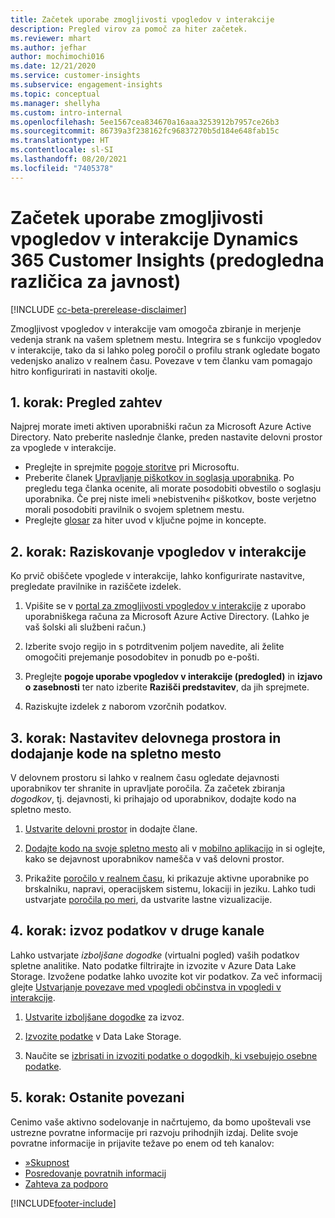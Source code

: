 ```yaml
---
title: Začetek uporabe zmogljivosti vpogledov v interakcije
description: Pregled virov za pomoč za hiter začetek.
ms.reviewer: mhart
ms.author: jefhar
author: mochimochi016
ms.date: 12/21/2020
ms.service: customer-insights
ms.subservice: engagement-insights
ms.topic: conceptual
ms.manager: shellyha
ms.custom: intro-internal
ms.openlocfilehash: 5ee1567cea834670a16aaa3253912b7957ce26b3
ms.sourcegitcommit: 86739a3f238162fc96837270b5d184e648fab15c
ms.translationtype: HT
ms.contentlocale: sl-SI
ms.lasthandoff: 08/20/2021
ms.locfileid: "7405378"
---
```

# <a name="get-started-with-dynamics-365-customer-insights-engagement-insights-capability-public-preview"></a>Začetek uporabe zmogljivosti vpogledov v interakcije Dynamics 365 Customer Insights (predogledna različica za javnost)

[!INCLUDE [cc-beta-prerelease-disclaimer](includes/cc-beta-prerelease-disclaimer.md)]

Zmogljivost vpogledov v interakcije vam omogoča zbiranje in merjenje vedenja strank na vašem spletnem mestu. Integrira se s funkcijo vpogledov v interakcije, tako da si lahko poleg poročil o profilu strank ogledate bogato vedenjsko analizo v realnem času. Povezave v tem članku vam pomagajo hitro konfigurirati in nastaviti okolje.

## <a name="step-1-review-prerequisites"></a>1. korak: Pregled zahtev

Najprej morate imeti aktiven uporabniški račun za Microsoft Azure Active Directory. Nato preberite naslednje članke, preden nastavite delovni prostor za vpoglede v interakcije.

- Preglejte in sprejmite [pogoje storitve](terms-of-service.md) pri Microsoftu.  
- Preberite članek [Upravljanje piškotkov in soglasja uporabnika](user-consent-storage.md). Po pregledu tega članka ocenite, ali morate posodobiti obvestilo o soglasju uporabnika. Če prej niste imeli »nebistvenih« piškotkov, boste verjetno morali posodobiti pravilnik o svojem spletnem mestu.
- Preglejte [glosar](glossary.md) za hiter uvod v ključne pojme in koncepte.

## <a name="step-2-explore-engagement-insights"></a>2. korak: Raziskovanje vpogledov v interakcije

Ko prvič obiščete vpoglede v interakcije, lahko konfigurirate nastavitve, pregledate pravilnike in raziščete izdelek.

1. Vpišite se v [portal za zmogljivosti vpogledov v interakcije](https://pi.dynamics.com) z uporabo uporabniškega računa za Microsoft Azure Active Directory. (Lahko je vaš šolski ali službeni račun.)

1. Izberite svojo regijo in s potrditvenim poljem navedite, ali želite omogočiti prejemanje posodobitev in ponudb po e-pošti.

1. Preglejte **pogoje uporabe vpogledov v interakcije (predogled)** in **izjavo o zasebnosti** ter nato izberite **Razišči predstavitev**, da jih sprejmete.

1. Raziskujte izdelek z naborom vzorčnih podatkov.

##  <a name="step-3-set-up-a-workspace-and-add-code-to-your-website"></a>3. korak: Nastavitev delovnega prostora in dodajanje kode na spletno mesto

V delovnem prostoru si lahko v realnem času ogledate dejavnosti uporabnikov ter shranite in upravljate poročila. Za začetek zbiranja *dogodkov*, tj. dejavnosti, ki prihajajo od uporabnikov, dodajte kodo na spletno mesto.

1. [Ustvarite delovni prostor](create-workspace.md) in dodajte člane.

1. [Dodajte kodo na svoje spletno mesto](instrument-website.md) ali v [mobilno aplikacijo](developer-resources.md#capture-events-from-mobile-apps) in si oglejte, kako se dejavnost uporabnikov namešča v vaš delovni prostor.

1. Prikažite [poročilo v realnem času](view-reports.md), ki prikazuje aktivne uporabnike po brskalniku, napravi, operacijskem sistemu, lokaciji in jeziku. Lahko tudi ustvarjate [poročila po meri](custom-reports.md), da ustvarite lastne vizualizacije.
    
## <a name="step-4-export-data-to-other-channels"></a>4. korak: izvoz podatkov v druge kanale

Lahko ustvarjate *izboljšane dogodke* (virtualni pogled) vaših podatkov spletne analitike. Nato podatke filtrirajte in izvozite v Azure Data Lake Storage. Izvožene podatke lahko uvozite kot vir podatkov. Za več informacij glejte [Ustvarjanje povezave med vpogledi občinstva in vpogledi v interakcije](integrate-audience-insights-engagement-insights.md).

1. [Ustvarite izboljšane dogodke](refined-events.md) za izvoz.

1. [Izvozite podatke](export-events.md) v Data Lake Storage.

1. Naučite se [izbrisati in izvoziti podatke o dogodkih, ki vsebujejo osebne podatke](delete-export-personal-data.md).
 
## <a name="step-5-stay-connected"></a>5. korak: Ostanite povezani

Cenimo vaše aktivno sodelovanje in načrtujemo, da bomo upoštevali vse ustrezne povratne informacije pri razvoju prihodnjih izdaj. Delite svoje povratne informacije in prijavite težave po enem od teh kanalov:
- [»Skupnost](https://go.microsoft.com/fwlink/?linkid=2141648)
- [Posredovanje povratnih informacij](https://go.microsoft.com/fwlink/?linkid=2143222)
- [Zahteva za podporo](https://go.microsoft.com/fwlink/?linkid=2145734) 


[!INCLUDE[footer-include](../includes/footer-banner.md)]
